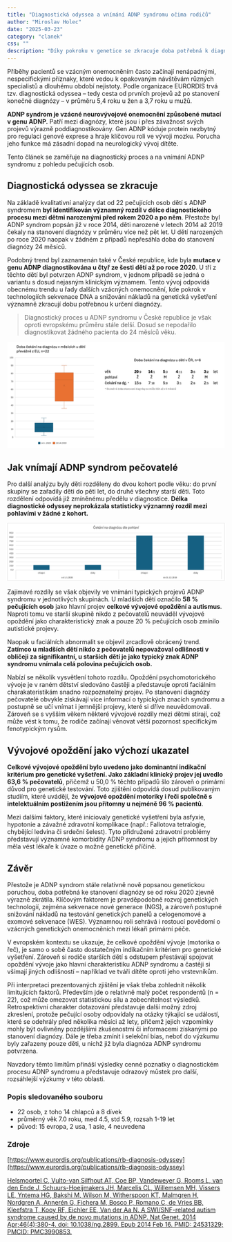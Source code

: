 ```yaml
---
title: "Diagnostická odyssea a vnímání ADNP syndromu očima rodičů"
author: "Miroslav Holec"
date: "2025-03-23"
category: "clanek"
css: ""
description: "Díky pokroku v genetice se zkracuje doba potřebná k diagnóze ADNP syndromu. Vývojové opoždění zůstává klíčovým indikátorem. Vnímání ADNP syndromu u pečujících osob se v čase mění."
---
```


Příběhy pacientů se vzácným onemocněním často začínají nenápadnými, nespecifickými příznaky, které vedou k opakovaným návštěvám různých specialistů a dlouhému období nejistoty. Podle organizace EURORDIS trvá tzv. diagnostická odyssea – tedy cesta od prvních projevů až po stanovení konečné diagnózy – v průměru 5,4 roku u žen a 3,7 roku u mužů.

**ADNP syndrom je vzácné neurovývojové onemocnění způsobené mutací v genu ADNP.** Patří mezi diagnózy, které jsou i přes závažnost svých projevů výrazně poddiagnostikovány. Gen ADNP kóduje protein nezbytný pro regulaci genové exprese a hraje klíčovou roli ve vývoji mozku. Porucha jeho funkce má zásadní dopad na neurologický vývoj dítěte.

Tento článek se zaměřuje na diagnostický proces a na vnímání ADNP syndromu z pohledu pečujících osob.

## Diagnostická odyssea se zkracuje

Na základě kvalitativní analýzy dat od 22 pečujících osob dětí s ADNP syndromem **byl identifikován významný rozdíl v délce diagnostického procesu mezi dětmi narozenými před rokem 2020 a po něm**. Přestože byl ADNP syndrom popsán již v roce 2014, děti narozené v letech 2014 až 2019 čekaly na stanovení diagnózy v průměru více než pět let.
U dětí narozených po roce 2020 naopak v žádném z případů nepřesáhla doba do stanovení diagnózy 24 měsíců.

Podobný trend byl zaznamenán také v České republice, kde byla **mutace v genu ADNP diagnostikována u čtyř ze šesti dětí až po roce 2020**. U tří z těchto dětí byl potvrzen ADNP syndrom, v jednom případě se jedná o variantu s dosud nejasným klinickým významem. Tento vývoj odpovídá obecnému trendu u řady dalších vzácných onemocnění, kde pokrok v technologiích sekvenace DNA a snižování nákladů na genetická vyšetření významně zkracují dobu potřebnou k určení diagnózy. 

> Diagnostický proces u ADNP syndromu v České republice je však oproti evropskému průměru stále delší. Dosud se nepodařilo diagnostikovat žádného pacienta do 24 měsíců věku.



![](img/adnp-diagnostika-trvani-eu-cr.png)

## Jak vnímají ADNP syndrom pečovatelé

Pro další analýzu byly děti rozděleny do dvou kohort podle věku: do první skupiny se zařadily děti do pěti let, do druhé všechny starší děti. Toto rozdělení odpovídá již zmíněnému předělu v diagnostice. **Délka diagnostické odyssey neprokázala statisticky významný rozdíl mezi pohlavími v žádné z kohort.** 

![](img/adnp-diagnostika-pohlavi.png)

Zajímavé rozdíly se však objevily ve vnímání typických projevů ADNP syndromu v jednotlivých skupinách. U mladších dětí označilo **58 % pečujících osob** jako hlavní projev **celkové vývojové opoždění a autismus**. Naproti tomu ve starší skupině nikdo z pečovatelů neuváděl vývojové opoždění jako charakteristický znak a pouze 20 % pečujících osob zmínilo autistické projevy.

Naopak u faciálních abnormalit se objevil zrcadlově obrácený trend. **Zatímco u mladších dětí nikdo z pečovatelů nepovažoval odlišnosti v obličeji za signifikantní, u starších dětí je jako typický znak ADNP syndromu vnímala celá polovina pečujících osob.**

Nabízí se několik vysvětlení tohoto rozdílu. Opoždění psychomotorického vývoje je v raném dětství sledováno častěji a představuje oproti faciálním charakateristikám snadno rozpoznatelný projev. Po stanovení diagnózy pečovatelé obvykle získávají více informací o typických znacích syndromu a postupně se učí vnímat i jemnější projevy, které si dříve neuvědomovali. Zároveň se s vyšším věkem některé vývojové rozdíly mezi dětmi stírají, což může vést k tomu, že rodiče začínají věnovat větší pozornost specifickým fenotypickým rysům.

## Vývojové opoždění jako výchozí ukazatel

**Celkové vývojové opoždění bylo uvedeno jako dominantní indikační kritérium pro genetické vyšetření. Jako základní klinický projev jej uvedlo 63,6 % pečovatelů**, přičemž u 50,0 % těchto případů šlo zároveň o primární důvod pro genetické testování. Toto zjištění odpovídá dosud publikovaným studiím, které uvádějí, že **vývojové opoždění motoriky i řeči společně s intelektuálním postižením jsou přítomny u nejméně 96 % pacientů**.

Mezi dalšími faktory, které iniciovaly genetické vyšetření byla asfyxie, hypotonie a závažné zdravotní komplikace (např.: Fallotova tetralogie, chybějící ledvina či srdeční šelest). Tyto přidružené zdravotní problémy představují významné komorbidity ADNP syndromu a jejich přítomnost by měla vést lékaře k úvaze o možné genetické příčině.

## Závěr

Přestože je ADNP syndrom stále relativně nově popsanou genetickou poruchou, doba potřebná ke stanovení diagnózy se od roku 2020 zjevně výrazně zkrátila. Klíčovým faktorem je pravděpodobně rozvoj genetických technologií, zejména sekvenace nové generace (NGS), a zároveň postupné snižování nákladů na testování genetických panelů a celogenomové a exomové sekvenace (WES). Významnou roli sehrává i rostoucí povědomí o vzácných genetických onemocněních mezi lékaři primární péče.

V evropském kontextu se ukazuje, že celkové opoždění vývoje (motorika o řeč), je samo o sobě často dostatečným indikačním kritériem pro genetické vyšetření. Zároveň si rodiče starších dětí s odstupem přestávají spojovat opoždění vývoje jako hlavní charakteristiku ADNP syndromu a častěji si všímají jiných odlišností – například ve tváři dítěte oproti jeho vrstevníkům.

Při interpretaci prezentovaných zjištění je však třeba zohlednit několik limitujících faktorů. Především jde o relativně malý počet respondentů (n = 22), což může omezovat statistickou sílu a zobecnitelnost výsledků. Retrospektivní charakter dotazování představuje další možný zdroj zkreslení, protože pečující osoby odpovídaly na otázky týkající se událostí, které se odehrály před několika měsíci až lety, přičemž jejich vzpomínky mohly být ovlivněny pozdějšími zkušenostmi či informacemi získanými po stanovení diagnózy. Dále je třeba zmínit i selekční bias, neboť do výzkumu byly zařazeny pouze děti, u nichž již byla diagnóza ADNP syndromu potvrzena.

Navzdory těmto limitům přináší výsledky cenné poznatky o diagnostickém procesu ADNP syndromu a představuje odrazový můstek pro další, rozsáhlejší výzkumy v této oblasti.

### Popis sledovaného souboru

- 22 osob, z toho 14 chlapců a 8 dívek
- průměrný věk 7.0 roku, med 4.5, std 5.9, rozsah 1-19 let
- původ: 15 evropa, 2 usa, 1 asie, 4 neuvedena



### Zdroje

[https://www.eurordis.org/publications/rb-diagnosis-odyssey](https://www.eurordis.org/publications/rb-diagnosis-odyssey)

[Helsmoortel C, Vulto-van Silfhout AT, Coe BP, Vandeweyer G, Rooms L, van den Ende J, Schuurs-Hoeijmakers JH, Marcelis CL, Willemsen MH, Vissers LE, Yntema HG, Bakshi M, Wilson M, Witherspoon KT, Malmgren H, Nordgren A, Annerén G, Fichera M, Bosco P, Romano C, de Vries BB, Kleefstra T, Kooy RF, Eichler EE, Van der Aa N. A SWI/SNF-related autism syndrome caused by de novo mutations in ADNP. Nat Genet. 2014 Apr;46(4):380-4. doi: 10.1038/ng.2899. Epub 2014 Feb 16. PMID: 24531329; PMCID: PMC3990853.]()